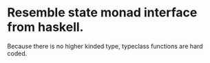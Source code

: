 # Resemble state monad interface from haskell.

Because there is no higher kinded type, typeclass functions are hard coded.


